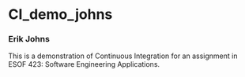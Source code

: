 # CI_demo_johns
### Erik Johns
This is a demonstration of Continuous Integration for an assignment in ESOF 423: Software Engineering Applications. 
